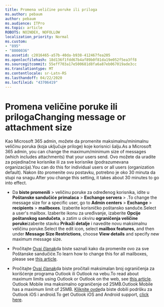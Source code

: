 ```yaml
---
title: Promena veličine poruke ili priloga
ms.author: pebaum
author: pebaum
ms.audience: ITPro
ms.topic: article
ROBOTS: NOINDEX, NOFOLLOW
localization_priority: Normal
ms.custom:
- "895"
- "8000036"
ms.assetid: c2016465-a57b-40da-b938-412467fea205
ms.openlocfilehash: 18d136f1fdd67b4af89b0f81da19e052f5ea3ff8
ms.sourcegitcommit: 55eff703a17e500681d8fa6a87eb067019ade3cc
ms.translationtype: MT
ms.contentlocale: sr-Latn-RS
ms.lasthandoff: 04/22/2020
ms.locfileid: "43706419"
---
```

# <a name="changing-message-or-attachment-size"></a><span data-ttu-id="0bead-102">Promena veličine poruke ili priloga</span><span class="sxs-lookup"><span data-stu-id="0bead-102">Changing message or attachment size</span></span>

<span data-ttu-id="0bead-103">Kao Microsoft 365 admin, možete da promenite maksimalnu/minimalnu veličinu poruka (koja uključuje priloge) koje korisnici šalju.</span><span class="sxs-lookup"><span data-stu-id="0bead-103">As a Microsoft 365 admin, you can change the maximum/minimum size of messages (which includes attachments) that your users send.</span></span> <span data-ttu-id="0bead-104">Ovo možete da uradite za pojedinačne korisnike ili za sve korisnike (podrazumevana organizacija).</span><span class="sxs-lookup"><span data-stu-id="0bead-104">You can do this for individual users or all users (organization default).</span></span> <span data-ttu-id="0bead-105">Nakon što promenite ovu postavku, potrebno je oko 30 minuta da stupi na snagu.</span><span class="sxs-lookup"><span data-stu-id="0bead-105">After you change this setting, it takes about 30 minutes to go into effect.</span></span>
  
- <span data-ttu-id="0bead-106">Da **biste promenili** \> veličinu poruke za određenog korisnika, idite u **Poštanske sandučiće** **primalaca** \> **Exchange servera** \> .</span><span class="sxs-lookup"><span data-stu-id="0bead-106">To change the message size for a specific user, go to **Admin centers** \> **Exchange** \> **recipients** \> **mailboxes**.</span></span> <span data-ttu-id="0bead-107">Izaberite korisničko poštansko sanduče.</span><span class="sxs-lookup"><span data-stu-id="0bead-107">Select a user's mailbox.</span></span> <span data-ttu-id="0bead-108">Izaberite ikonu za uređivanje, izaberite **Opcije poštanskog sandučeta**, a zatim u okviru **ograničenja veličine poruke**izaberite stavku **Prikaži detalje** i navedite novu maksimalnu veličinu poruke.</span><span class="sxs-lookup"><span data-stu-id="0bead-108">Select the edit icon, select **mailbox features**, and then under **Message Size Restrictions**, choose **View details** and specify new maximum message size.</span></span>

- <span data-ttu-id="0bead-109">Pročitajte [Ovaj članak](https://www.microsoft.com/microsoft-365/blog/2015/04/15/office-365-now-supports-larger-email-messages-up-to-150-mb/)da biste saznali kako da promenite ovo za sve Poštanske sandučiće.</span><span class="sxs-lookup"><span data-stu-id="0bead-109">To learn how to change this for all mailboxes, please see [this article](https://www.microsoft.com/microsoft-365/blog/2015/04/15/office-365-now-supports-larger-email-messages-up-to-150-mb/).</span></span>

- <span data-ttu-id="0bead-110">Pročitajte [Ovaj članak](https://technet.microsoft.com/library/exchange-online-limits.aspx#MessageLimits)da biste pročitali maksimalan broj ograničenja za korišćenje programa Outlook ili Outlook na vebu.</span><span class="sxs-lookup"><span data-stu-id="0bead-110">To read about maximum limits using Outlook or Outlook on the web, see [this article](https://technet.microsoft.com/library/exchange-online-limits.aspx#MessageLimits).</span></span> <span data-ttu-id="0bead-111">Outlook Mobile ima maksimalno ograničenje od 25MB.</span><span class="sxs-lookup"><span data-stu-id="0bead-111">Outlook Mobile has a maximum limit of 25MB.</span></span> <span data-ttu-id="0bead-112">[Kliknite ovde](https://support.office.com/article/Get-in-app-help-for-Outlook-for-iOS-and-Android-218a22d1-9fa5-4889-b689-de1c63493243)da biste dobili podršku za Outlook iOS i android.</span><span class="sxs-lookup"><span data-stu-id="0bead-112">To get Outlook iOS and Android support, [click here](https://support.office.com/article/Get-in-app-help-for-Outlook-for-iOS-and-Android-218a22d1-9fa5-4889-b689-de1c63493243).</span></span>
